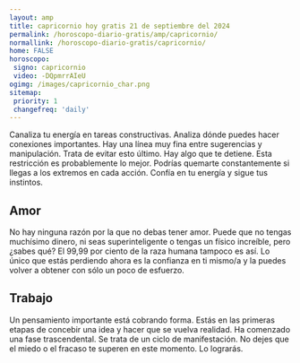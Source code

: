 ```yaml
---
layout: amp
title: capricornio hoy gratis 21 de septiembre del 2024 
permalink: /horoscopo-diario-gratis/amp/capricornio/
normallink: /horoscopo-diario-gratis/capricornio/
home: FALSE
horoscopo:
 signo: capricornio
 video: -DQpmrrAIeU
ogimg: /images/capricornio_char.png
sitemap:
 priority: 1
 changefreq: 'daily'
---
```



Canaliza tu energía en tareas constructivas. Analiza dónde puedes hacer conexiones importantes. Hay una línea muy fina entre sugerencias y manipulación. Trata de evitar esto último. Hay algo que te detiene. Esta restricción es probablemente lo mejor. Podrías quemarte constantemente si llegas a los extremos en cada acción. Confía en tu energía y sigue tus instintos.

## Amor

No hay ninguna razón por la que no debas tener amor. Puede que no tengas muchísimo dinero, ni seas superinteligente o tengas un físico increíble, pero ¿sabes qué? El 99,99 por ciento de la raza humana tampoco es así. Lo único que estás perdiendo ahora es la confianza en ti mismo/a y la puedes volver a obtener con sólo un poco de esfuerzo.

## Trabajo

Un pensamiento importante está cobrando forma. Estás en las primeras etapas de concebir una idea y hacer que se vuelva realidad. Ha comenzado una fase trascendental. Se trata de un ciclo de manifestación. No dejes que el miedo o el fracaso te superen en este momento. Lo lograrás.
